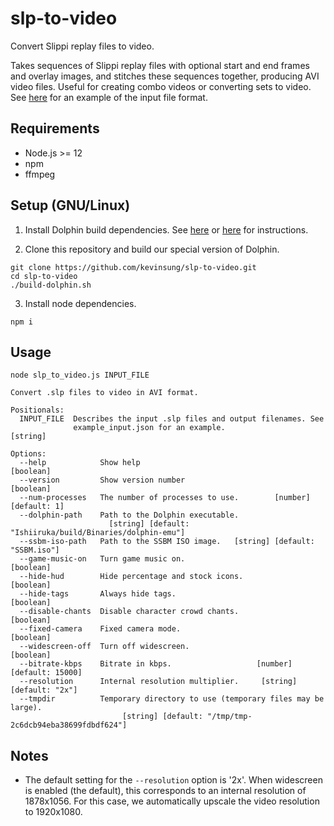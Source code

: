 # slp-to-video
Convert Slippi replay files to video.

Takes sequences of Slippi replay files with optional start and end frames and
overlay images, and stitches these sequences together, producing AVI video files.
Useful for creating combo videos or converting sets to video.
See [here](https://github.com/kevinsung/slp-to-video/blob/master/example_input.json)
for an example of the input file format.

## Requirements

- Node.js >= 12
- npm
- ffmpeg

## Setup (GNU/Linux)

1. Install Dolphin build dependencies. See
[here](https://wiki.dolphin-emu.org/index.php?title=Building_Dolphin_on_Linux)
or [here](https://github.com/project-slippi/Slippi-FM-installer)
for instructions.

2. Clone this repository and build our special version of Dolphin.
```
git clone https://github.com/kevinsung/slp-to-video.git
cd slp-to-video
./build-dolphin.sh
```

3. Install node dependencies.
```
npm i
```

## Usage
```
node slp_to_video.js INPUT_FILE

Convert .slp files to video in AVI format.

Positionals:
  INPUT_FILE  Describes the input .slp files and output filenames. See
              example_input.json for an example.                        [string]

Options:
  --help            Show help                                          [boolean]
  --version         Show version number                                [boolean]
  --num-processes   The number of processes to use.        [number] [default: 1]
  --dolphin-path    Path to the Dolphin executable.
                      [string] [default: "Ishiiruka/build/Binaries/dolphin-emu"]
  --ssbm-iso-path   Path to the SSBM ISO image.   [string] [default: "SSBM.iso"]
  --game-music-on   Turn game music on.                                [boolean]
  --hide-hud        Hide percentage and stock icons.                   [boolean]
  --hide-tags       Always hide tags.                                  [boolean]
  --disable-chants  Disable character crowd chants.                    [boolean]
  --fixed-camera    Fixed camera mode.                                 [boolean]
  --widescreen-off  Turn off widescreen.                               [boolean]
  --bitrate-kbps    Bitrate in kbps.                   [number] [default: 15000]
  --resolution      Internal resolution multiplier.     [string] [default: "2x"]
  --tmpdir          Temporary directory to use (temporary files may be large).
                         [string] [default: "/tmp/tmp-2c6dcb94eba38699fdbdf624"]
```

## Notes
- The default setting for the `--resolution` option is '2x'. When widescreen is
enabled (the default), this corresponds to an internal resolution of 1878x1056.
For this case, we automatically upscale the video resolution to 1920x1080.
